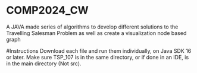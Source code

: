 # COMP2024_CW
A JAVA made series of algorithms to develop different solutions to the Travelling Salesman Problem as well as create a visualization node based graph

#Instructions
Download each file and run them individually, on Java SDK 16 or later. Make sure TSP_107 is in the same directory, or if done in an IDE, is in the main directory (Not src).